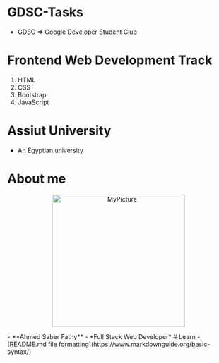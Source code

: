 # GDSC-Tasks
- GDSC => Google Developer Student Club
# Frontend Web Development Track
1. HTML
2. CSS
3. Bootstrap
4. JavaScript
# Assiut University
- An Egyptian university
# About me
<p align="center">
  <img width="300" height="300" alt="MyPicture" src="https://avatars.githubusercontent.com/u/64714761?s=96&v=4">
</p>
- **Ahmed Saber Fathy**
- *Full Stack Web Developer*
# Learn
- [README.md file formatting](https://www.markdownguide.org/basic-syntax/).
